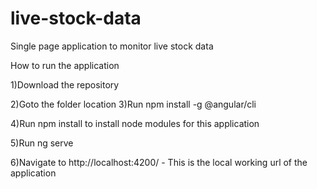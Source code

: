 # live-stock-data
Single page application to monitor live stock data

How to run the application

1)Download the repository 

2)Goto the folder location
3)Run npm install -g @angular/cli

4)Run npm install to install node modules for this application

5)Run ng serve

6)Navigate to http://localhost:4200/ - This is the local working url of the application
